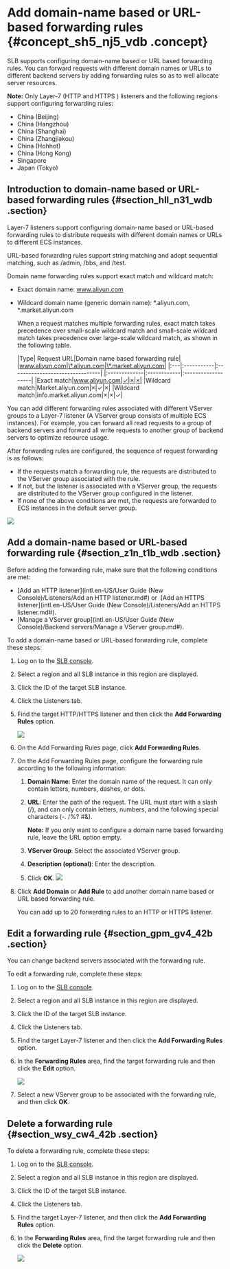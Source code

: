 # Add domain-name based or URL-based forwarding rules {#concept_sh5_nj5_vdb .concept}

SLB supports configuring domain-name based or URL based forwarding rules. You can forward requests with different domain names or URLs to different backend servers by adding forwarding rules so as to well allocate server resources.

**Note:** Only Layer-7 \(HTTP and HTTPS \) listeners and the following regions support configuring forwarding rules:

-   China \(Beijing\)
-   China \(Hangzhou\)
-   China \(Shanghai\)
-   China \(Zhangjiakou\)
-   China \(Hohhot\)
-   China \(Hong Kong\)
-   Singapore
-   Japan \(Tokyo\)

## Introduction to domain-name based or URL-based forwarding rules {#section_hll_n31_wdb .section}

Layer-7 listeners support configuring domain-name based or URL-based forwarding rules to distribute requests with different domain names or URLs to different ECS instances.

URL-based forwarding rules support string matching and adopt sequential matching, such as /admin, /bbs, and /test.

Domain name forwarding rules support exact match and wildcard match:

-   Exact domain name: www.aliyun.com
-   Wildcard domain name \(generic domain name\): \*.aliyun.com, \*.market.aliyun.com

    When a request matches multiple forwarding rules, exact match takes precedence over small-scale wildcard match and small-scale wildcard match takes precedence over large-scale wildcard match, as shown in the following table.

    |Type| Request URL|Domain name based forwarding rule|
|www.aliyun.com|\*.aliyun.com|\*.market.aliyun.com|
    |:---|:-----------|:--------------------------------|
    |:-------------|:------------|:-------------------|
    |Exact match|www.aliyun.com|✓|×|×|
    |Wildcard match|Market.aliyun.com|×|✓|×|
    |Wildcard match|info.market.aliyun.com|×|×|✓|


You can add different forwarding rules associated with different VServer groups to a Layer-7 listener \(A VServer group consists of multiple ECS instances\). For example, you can forward all read requests to a group of backend servers and forward all write requests to another group of backend servers to optimize resource usage.

After forwarding rules are configured, the sequence of request forwarding is as follows:

-   If the requests match a forwarding rule, the requests are distributed to the VServer group associated with the rule.
-   If not, but the listener is associated with a VServer group, the requests are distributed to the VServer group configured in the listener.
-   If none of the above conditions are met, the requests are forwarded to ECS instances in the default server group.

![](http://static-aliyun-doc.oss-cn-hangzhou.aliyuncs.com/assets/img/4135/15369993622798_en-US.png)

## Add a domain-name based or URL-based forwarding rule {#section_z1n_t1b_wdb .section}

Before adding the forwarding rule, make sure that the following conditions are met:

-   [Add an HTTP listener](intl.en-US/User Guide (New Console)/Listeners/Add an HTTP listener.md#) or  [Add an HTTPS listener](intl.en-US/User Guide (New Console)/Listeners/Add an HTTPS listener.md#).
-   [Manage a VServer group](intl.en-US/User Guide (New Console)/Backend servers/Manage a VServer group.md#).

To add a domain-name based or URL-based forwarding rule, complete these steps:

1.  Log on to the [SLB console](https://slb.console.aliyun.com/slb).
2.  Select a region and all SLB instance in this region are displayed.
3.  Click the ID of the target SLB instance.
4.  Click the Listeners tab.
5.  Find the target HTTP/HTTPS listener and then click the **Add Forwarding Rules** option.

    ![](http://static-aliyun-doc.oss-cn-hangzhou.aliyuncs.com/assets/img/15660/15369993627453_en-US.png)

6.  On the Add Forwarding Rules page, click **Add Forwarding Rules**.
7.  On the Add Forwarding Rules page, configure the forwarding rule according to the following information:

    1.  **Domain Name**: Enter the domain name of the request. It can only contain letters, numbers, dashes, or dots.
    2.  **URL**: Enter the path of the request. The URL must start with a slash \(/\), and can only contain letters, numbers, and the following special characters \(-. /%? \#&\).

        **Note:** If you only want to configure a domain name based forwarding rule, leave the URL option empty.

    3.  **VServer Group**: Select the associated VServer group.
    4.  **Description \(optional\)**: Enter the description.
    5.  Click **OK**.
    ![](http://static-aliyun-doc.oss-cn-hangzhou.aliyuncs.com/assets/img/15660/15369993627463_en-US.png)

8.  Click **Add Domain** or **Add Rule** to add another domain name based or URL based forwarding rule.

    You can add up to 20 forwarding rules to an HTTP or HTTPS listener.


## Edit a forwarding rule {#section_gpm_gv4_42b .section}

You can change backend servers associated with the forwarding rule.

To edit a forwarding rule, complete these steps:

1.  Log on to the [SLB console](https://slb.console.aliyun.com/slb).
2.  Select a region and all SLB instance in this region are displayed.
3.  Click the ID of the target SLB instance.
4.  Click the Listeners tab.
5.  Find the target Layer-7 listener and then click the **Add Forwarding Rules** option.
6.  In the **Forwarding Rules** area, find the target forwarding rule and then click the **Edit** option.

    ![](http://static-aliyun-doc.oss-cn-hangzhou.aliyuncs.com/assets/img/15660/15369993627464_en-US.png)

7.  Select a new VServer group to be associated with the forwarding rule, and then click **OK**.

## Delete a forwarding rule {#section_wsy_cw4_42b .section}

To delete a forwarding rule, complete these steps:

1.  Log on to the [SLB console](https://slb.console.aliyun.com/slb).
2.  Select a region and all SLB instance in this region are displayed.
3.  Click the ID of the target SLB instance.
4.  Click the Listeners tab.
5.  Find the target Layer-7 listener, and then click the **Add Forwarding Rules** option.
6.  In the **Forwarding Rules** area, find the target forwarding rule and then click the **Delete** option.

    ![](http://static-aliyun-doc.oss-cn-hangzhou.aliyuncs.com/assets/img/15660/15369993627465_en-US.png)


